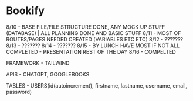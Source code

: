 # Bookify

8/10 - BASE FILE/FILE STRUCTURE DONE, ANY MOCK UP STUFF (DATABASE) | ALL PLANNING DONE AND BASIC STUFF
8/11 - MOST OF ROUTES/PAGES NEEDED CREATED (VARIABLES ETC ETC)
8/12 - ???????
8/13 - ???????
8/14 - ???????
8/15 - BY LUNCH HAVE MOST IF NOT ALL COMPLETED - PRESENTATION REST OF THE DAY
8/16 - COMPELTED


FRAMEWORK - TAILWIND

APIS - CHATGPT, GOOGLEBOOKS

TABLES - USERS(id(autoincrement), firstname, lastname, username, email, password)
            